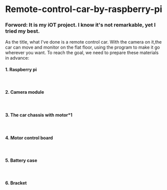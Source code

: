 # Remote-control-car-by-raspberry-pi

<h3 dir=auto><b>Forword:</b> It is my iOT project. I know it's not remarkable, yet I tried my best.</h3>

As the title, what I've done is a remote control car. With the camera on it,the car can move and monitor on the flat floor, using the program to make it go wherever you want.
To reach the goal, we need to prepare these materials in advance:
<h4>1. Raspberry pi</h4><br><h4>2. Camera module<h4><br><h4>3. The car chassis with motor*1</h4><br><h4>4. Motor control board</h4><br><h4>5. Battery case</h4><br><h4>6. Bracket</h4>
